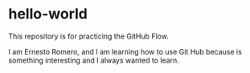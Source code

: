 # hello-world
This repository is for practicing the GitHub Flow.

I am Ernesto Romero, and I am learning how to use Git Hub because is something interesting and I always wanted to learn. 
